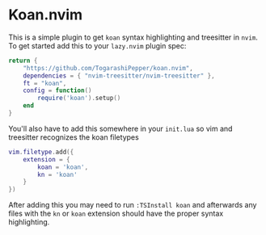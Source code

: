 # Koan.nvim
This is a simple plugin to get `koan` syntax highlighting and treesitter in `nvim`. To get started add this to your `lazy.nvim` plugin spec:

```lua
return {
    "https://github.com/TogarashiPepper/koan.nvim",
	dependencies = { "nvim-treesitter/nvim-treesitter" },
    ft = "koan",
    config = function()
        require('koan').setup()
    end
}
```

You'll also have to add this somewhere in your `init.lua` so vim and treesitter recognizes the koan filetypes


```lua
vim.filetype.add({
    extension = {
        koan = 'koan',
        kn = 'koan'
    }
})
```

After adding this you may need to run `:TSInstall koan` and afterwards any files with the `kn` or `koan` extension should have the proper syntax highlighting.
